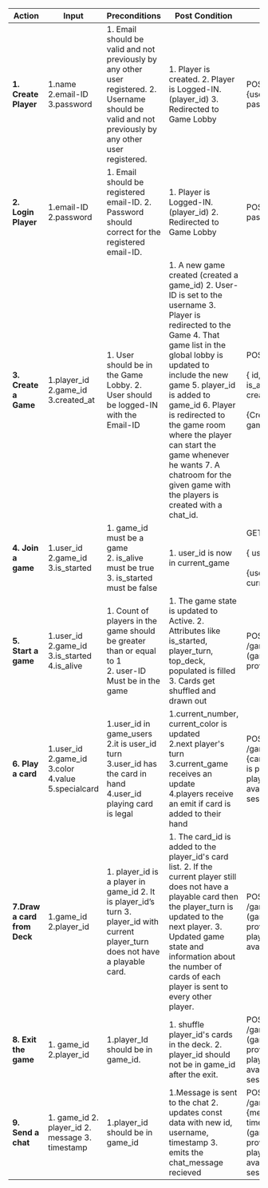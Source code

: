 | Action                      | Input                                                         | Preconditions                                                                                                                                                                             | Post Condition                                                                                                                                                                                                                                                                                                                                                                                                                                                                                                                                                                                                                                        | API endpoint                                                                                                      |
|-----------------------------|---------------------------------------------------------------|-------------------------------------------------------------------------------------------------------------------------------------------------------------------------------------------|-------------------------------------------------------------------------------------------------------------------------------------------------------------------------------------------------------------------------------------------------------------------------------------------------------------------------------------------------------------------------------------------------------------------------------------------------------------------------------------------------------------------------------------------------------------------------------------------------------------------------------------------------------|-------------------------------------------------------------------------------------------------------------------|
| **1. Create Player**        | 1.name  2.email-ID  3.password                                | 1. Email should be valid and not previously by any other user registered.    2. Username should be valid and not previously by any other user registered.                                 | 1. Player is created. 2. Player is Logged-IN. (player_id)  3. Redirected to Game Lobby                                                                                                                                                                                                                                                                                                                                                                                                                                                                                                                                                                | POST /signup  {username, email, password}                                                                         |
| **2. Login Player**         | 1.email-ID  2.password                                        | 1. Email should be registered email-ID.    2. Password should correct for the registered email-ID.                                                                                        | 1. Player is Logged-IN.  (player_id)  2. Redirected to Game Lobby                                                                                                                                                                                                                                                                                                                                                                                                                                                                                                                                                                                     | POST /login  {email, password}                                                                         |
| **3. Create a Game**        | 1.player_id   2.game_id    3.created_at                       | 1. User should be in the Game Lobby. 2. User should be logged-IN with the Email-ID                                                                                                        | 1. A new game created (created a game_id) 2. User-ID is set to the username 3. Player is redirected to the Game 4. That game list in the global lobby is updated to include the new game 5. player_id is added to game_id 6. Player is redirected to the game room where the player can start the game whenever he wants 7. A chatroom for the given game with the players is created with a chat_id.                                                                                                                                                                                                                                                 | POST /create <br><br>{ id, username, is_alive, is_started, created_at }<br><br>{Creates a new game in game table}                    |
| **4. Join a game**          | 1.user_id<br> 2.game_id<br> 3.is_started                      | 1. game_id must be a game <br>2. is_alive must be true<br>3. is_started must be false                                                                                                     | 1. user_id is now in current_game                                                                                                                                                                                                                                                                                                                                                                                                                                                                                                                                                                                                                     | GET /:id/join<br><br>{ user_id, game_id }<br><br>{user_id is now in current_game}                                                  |
| **5. Start a game**         | 1.user_id<br>2.game_id<br>3.is_started<br>4.is_alive          | 1. Count of players in the game should be greater than or equal to 1    <br>2. user-ID Must be in the game                                                                                | 1. The game state is updated to Active. 2. Attributes like is_started, player_turn, top_deck, populated is filled <br> 3. Cards get shuffled and drawn out                                                                                                                                                                                                                                                                                                                                                                                                                                                      | POST /games/:id/play  (game_id is provided in url)                                                                |
| **6. Play a card**          | 1.user_id<br>2.game_id<br>3.color<br>4.value<br>5.specialcard |1.user_id in game_users<br>2.it is user_id turn<br>3.user_id has the card in hand<br>4.user_id playing card is legal                                                                       | 1.current_number, current_color is updated<br>2.next player's turn<br>3.current_game receives an update<br>4.players receive an emit if card is added to their hand | POST /games/:id/playcard  {card_id}   (game_id is provided in url, player_id is available in the session)                                 |
| **7.Draw a card from Deck** | 1.game_id 2.player_id                                         | 1. player_id is a player in game_id 2. It is player_id’s turn 3. player_id with current player_turn does not have a playable card.                                                        | 1. The card_id is added to the player_id's card list.  2. If the current player still does not have a playable card then the player_turn is updated to the next player.  3. Updated game state and information about the number of cards of each player is sent to every other player.                                                                                                                                                                                                                                                                                                                                                                | POST /games/:id/draw  (game_id is provided in url, player_id is available in                                                        | POST /games/:id/callnouno  (game_id is provided in url, player_id is available in the session)                    |
| **8. Exit the game**        | 1. game_id 2.player_id                                        | 1.player_Id should be in game_id.                                                                                                                                                         | 1. shuffle player_id's cards in the deck.  2. player_id should not be in game_id after the exit.                                                                                                                                                                                                                                                                                                                                                                                                                                                                                                                                                      | POST /games/:id/exit  (game_id is provided in url, player_id is available in the session)                         |
| **9. Send a chat**          | 1. game_id 2. player_id 2. message 3. timestamp               | 1.player_id should be in game_id                                                                                                                                                          | 1.Message is sent to the chat  2. updates const data with new id, username, timestamp    3. emits the chat_message recieved                                                                                                                                                                                                                                                                                                                                                                                                                                                                                                                                                                                                                       | POST /games/:id/message {message, timestamp}  (game_id is provided in url, player_id is available in the session) |
